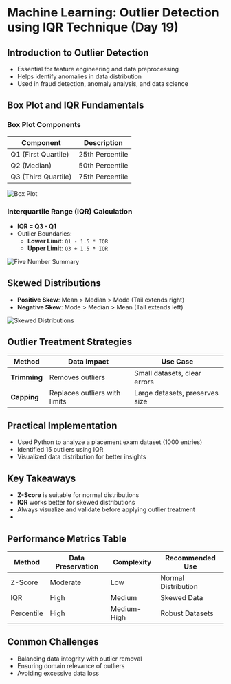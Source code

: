 # Machine Learning: Outlier Detection using IQR Technique (Day 19)

## Introduction to Outlier Detection
- Essential for feature engineering and data preprocessing
- Helps identify anomalies in data distribution
- Used in fraud detection, anomaly analysis, and data science

## Box Plot and IQR Fundamentals
### Box Plot Components
| Component | Description |
|-----------|-------------|
| Q1 (First Quartile) | 25th Percentile |
| Q2 (Median) | 50th Percentile |
| Q3 (Third Quartile) | 75th Percentile |

![Box Plot](https://github.com/user-attachments/assets/cf7d9b79-1e9c-4bbb-81aa-af823761a2cb)

### Interquartile Range (IQR) Calculation
- **IQR = Q3 - Q1**
- Outlier Boundaries:
  - **Lower Limit**: `Q1 - 1.5 * IQR`
  - **Upper Limit**: `Q3 + 1.5 * IQR`

![Five Number Summary](https://github.com/user-attachments/assets/9324eecb-46d4-4f18-a0ca-8ea0805a6eb3)

## Skewed Distributions
- **Positive Skew**: Mean > Median > Mode (Tail extends right)
- **Negative Skew**: Mode > Median > Mean (Tail extends left)

![Skewed Distributions](https://github.com/user-attachments/assets/a4d74fe2-b624-48db-a4ec-be401a3faf3f)

## Outlier Treatment Strategies
| Method | Data Impact | Use Case |
|--------|------------|----------|
| **Trimming** | Removes outliers | Small datasets, clear errors |
| **Capping** | Replaces outliers with limits | Large datasets, preserves size |

## Practical Implementation
- Used Python to analyze a placement exam dataset (1000 entries)
- Identified 15 outliers using IQR
- Visualized data distribution for better insights

## Key Takeaways
- **Z-Score** is suitable for normal distributions
- **IQR** works better for skewed distributions
- Always visualize and validate before applying outlier treatment
- 
## Performance Metrics Table
| Method | Data Preservation | Complexity | Recommended Use |
|--------|------------------|------------|----------------|
| Z-Score | Moderate | Low | Normal Distribution |
| IQR | High | Medium | Skewed Data |
| Percentile | High | Medium-High | Robust Datasets |

## Common Challenges
- Balancing data integrity with outlier removal
- Ensuring domain relevance of outliers
- Avoiding excessive data loss
